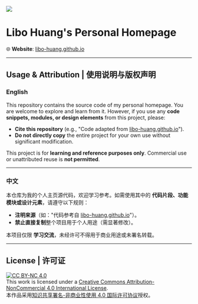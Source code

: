 

[![](https://img.shields.io/github/last-commit/libo-huang/libo-huang.github.io.svg)](#libo-huang.github.io)  

# Libo Huang's Personal Homepage  

🌐 **Website**: <a href="https://libo-huang.github.io/" target="_blank">libo-huang.github.io</a>  

---

## **Usage & Attribution | 使用说明与版权声明**  

### **English**  
This repository contains the source code of my personal homepage. You are welcome to explore and learn from it. However, if you use any **code snippets, modules, or design elements** from this project, please:  

- **Cite this repository** (e.g., "Code adapted from [libo-huang.github.io](https://github.com/libo-huang/libo-huang.github.io)").  
- **Do not directly copy** the entire project for your own use without significant modification.  

This project is for **learning and reference purposes only**. Commercial use or unattributed reuse is **not permitted**.  

---

### **中文**  
本仓库为我的个人主页源代码，欢迎学习参考。如需使用其中的 **代码片段、功能模块或设计元素**，请遵守以下规则：  

- **注明来源**（如："代码参考自 [libo-huang.github.io](https://github.com/libo-huang/libo-huang.github.io)"）。  
- **禁止直接复制**整个项目用于个人用途（需显著修改）。  

本项目仅限 **学习交流**，未经许可不得用于商业用途或未署名转载。  

---

## **License | 许可证**  
[![CC BY-NC 4.0](https://img.shields.io/badge/License-CC%20BY--NC%204.0-lightgrey.svg)](https://creativecommons.org/licenses/by-nc/4.0/)  
This work is licensed under a [Creative Commons Attribution-NonCommercial 4.0 International License](http://creativecommons.org/licenses/by-nc/4.0/).  
本作品采用[知识共享署名-非商业性使用 4.0 国际许可协议](http://creativecommons.org/licenses/by-nc/4.0/)授权。  
